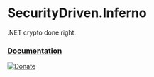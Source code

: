 # SecurityDriven.Inferno
.NET crypto done right.

### [Documentation](http://SecurityDriven.NET/inferno/)
[![Donate](https://img.shields.io/badge/Donate-PayPal-blue.svg)](https://www.paypal.me/sdrapkin)
